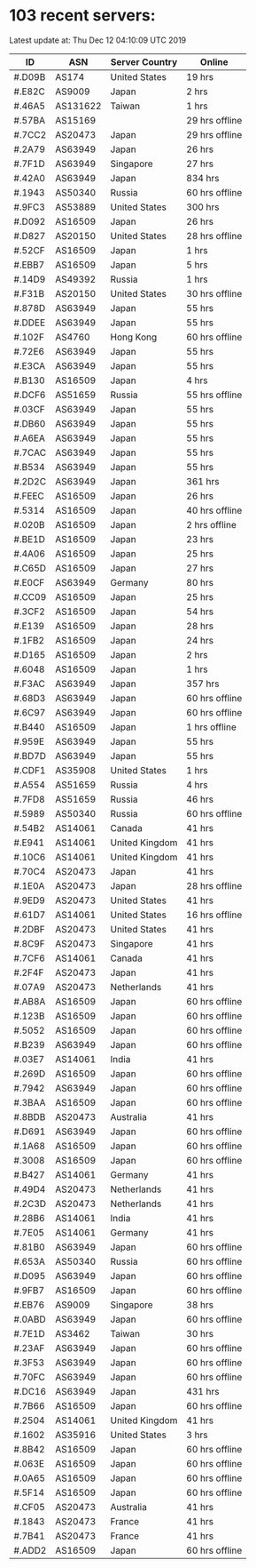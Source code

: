# 103 recent servers:

Latest update at: Thu Dec 12 04:10:09 UTC 2019

| ID | ASN | Server Country | Online |
| -- | --- | -------------- | ------ |
| #.D09B | AS174 | United States | 19 hrs |
| #.E82C | AS9009 | Japan | 2 hrs |
| #.46A5 | AS131622 | Taiwan | 1 hrs |
| #.57BA | AS15169 |  | 29 hrs offline |
| #.7CC2 | AS20473 | Japan | 29 hrs offline |
| #.2A79 | AS63949 | Japan | 26 hrs |
| #.7F1D | AS63949 | Singapore | 27 hrs |
| #.42A0 | AS63949 | Japan | 834 hrs |
| #.1943 | AS50340 | Russia | 60 hrs offline |
| #.9FC3 | AS53889 | United States | 300 hrs |
| #.D092 | AS16509 | Japan | 26 hrs |
| #.D827 | AS20150 | United States | 28 hrs offline |
| #.52CF | AS16509 | Japan | 1 hrs |
| #.EBB7 | AS16509 | Japan | 5 hrs |
| #.14D9 | AS49392 | Russia | 1 hrs |
| #.F31B | AS20150 | United States | 30 hrs offline |
| #.878D | AS63949 | Japan | 55 hrs |
| #.DDEE | AS63949 | Japan | 55 hrs |
| #.102F | AS4760 | Hong Kong | 60 hrs offline |
| #.72E6 | AS63949 | Japan | 55 hrs |
| #.E3CA | AS63949 | Japan | 55 hrs |
| #.B130 | AS16509 | Japan | 4 hrs |
| #.DCF6 | AS51659 | Russia | 55 hrs offline |
| #.03CF | AS63949 | Japan | 55 hrs |
| #.DB60 | AS63949 | Japan | 55 hrs |
| #.A6EA | AS63949 | Japan | 55 hrs |
| #.7CAC | AS63949 | Japan | 55 hrs |
| #.B534 | AS63949 | Japan | 55 hrs |
| #.2D2C | AS63949 | Japan | 361 hrs |
| #.FEEC | AS16509 | Japan | 26 hrs |
| #.5314 | AS16509 | Japan | 40 hrs offline |
| #.020B | AS16509 | Japan | 2 hrs offline |
| #.BE1D | AS16509 | Japan | 23 hrs |
| #.4A06 | AS16509 | Japan | 25 hrs |
| #.C65D | AS16509 | Japan | 27 hrs |
| #.E0CF | AS63949 | Germany | 80 hrs |
| #.CC09 | AS16509 | Japan | 25 hrs |
| #.3CF2 | AS16509 | Japan | 54 hrs |
| #.E139 | AS16509 | Japan | 28 hrs |
| #.1FB2 | AS16509 | Japan | 24 hrs |
| #.D165 | AS16509 | Japan | 2 hrs |
| #.6048 | AS16509 | Japan | 1 hrs |
| #.F3AC | AS63949 | Japan | 357 hrs |
| #.68D3 | AS63949 | Japan | 60 hrs offline |
| #.6C97 | AS63949 | Japan | 60 hrs offline |
| #.B440 | AS16509 | Japan | 1 hrs offline |
| #.959E | AS63949 | Japan | 55 hrs |
| #.BD7D | AS63949 | Japan | 55 hrs |
| #.CDF1 | AS35908 | United States | 1 hrs |
| #.A554 | AS51659 | Russia | 4 hrs |
| #.7FD8 | AS51659 | Russia | 46 hrs |
| #.5989 | AS50340 | Russia | 60 hrs offline |
| #.54B2 | AS14061 | Canada | 41 hrs |
| #.E941 | AS14061 | United Kingdom | 41 hrs |
| #.10C6 | AS14061 | United Kingdom | 41 hrs |
| #.70C4 | AS20473 | Japan | 41 hrs |
| #.1E0A | AS20473 | Japan | 28 hrs offline |
| #.9ED9 | AS20473 | United States | 41 hrs |
| #.61D7 | AS14061 | United States | 16 hrs offline |
| #.2DBF | AS20473 | United States | 41 hrs |
| #.8C9F | AS20473 | Singapore | 41 hrs |
| #.7CF6 | AS14061 | Canada | 41 hrs |
| #.2F4F | AS20473 | Japan | 41 hrs |
| #.07A9 | AS20473 | Netherlands | 41 hrs |
| #.AB8A | AS16509 | Japan | 60 hrs offline |
| #.123B | AS16509 | Japan | 60 hrs offline |
| #.5052 | AS16509 | Japan | 60 hrs offline |
| #.B239 | AS63949 | Japan | 60 hrs offline |
| #.03E7 | AS14061 | India | 41 hrs |
| #.269D | AS16509 | Japan | 60 hrs offline |
| #.7942 | AS63949 | Japan | 60 hrs offline |
| #.3BAA | AS16509 | Japan | 60 hrs offline |
| #.8BDB | AS20473 | Australia | 41 hrs |
| #.D691 | AS63949 | Japan | 60 hrs offline |
| #.1A68 | AS16509 | Japan | 60 hrs offline |
| #.3008 | AS16509 | Japan | 60 hrs offline |
| #.B427 | AS14061 | Germany | 41 hrs |
| #.49D4 | AS20473 | Netherlands | 41 hrs |
| #.2C3D | AS20473 | Netherlands | 41 hrs |
| #.28B6 | AS14061 | India | 41 hrs |
| #.7E05 | AS14061 | Germany | 41 hrs |
| #.81B0 | AS63949 | Japan | 60 hrs offline |
| #.653A | AS50340 | Russia | 60 hrs offline |
| #.D095 | AS63949 | Japan | 60 hrs offline |
| #.9FB7 | AS16509 | Japan | 60 hrs offline |
| #.EB76 | AS9009 | Singapore | 38 hrs |
| #.0ABD | AS63949 | Japan | 60 hrs offline |
| #.7E1D | AS3462 | Taiwan | 30 hrs |
| #.23AF | AS63949 | Japan | 60 hrs offline |
| #.3F53 | AS63949 | Japan | 60 hrs offline |
| #.70FC | AS63949 | Japan | 60 hrs offline |
| #.DC16 | AS63949 | Japan | 431 hrs |
| #.7B66 | AS16509 | Japan | 60 hrs offline |
| #.2504 | AS14061 | United Kingdom | 41 hrs |
| #.1602 | AS35916 | United States | 3 hrs |
| #.8B42 | AS16509 | Japan | 60 hrs offline |
| #.063E | AS16509 | Japan | 60 hrs offline |
| #.0A65 | AS16509 | Japan | 60 hrs offline |
| #.5F14 | AS16509 | Japan | 60 hrs offline |
| #.CF05 | AS20473 | Australia | 41 hrs |
| #.1843 | AS20473 | France | 41 hrs |
| #.7B41 | AS20473 | France | 41 hrs |
| #.ADD2 | AS16509 | Japan | 60 hrs offline |

